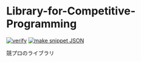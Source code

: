 # Library-for-Competitive-Programming

[![verify](https://github.com/morioprog/Library-for-Competitive-Programming/workflows/verify/badge.svg?branch=master)](https://github.com/morioprog/Library-for-Competitive-Programming/actions) [![make snippet JSON](https://github.com/morioprog/Library-for-Competitive-Programming/workflows/make%20snippet%20JSON/badge.svg?branch=master)](https://github.com/morioprog/Library-for-Competitive-Programming/actions)

競プロのライブラリ
